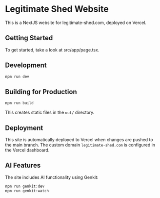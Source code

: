 # Legitimate Shed Website

This is a NextJS website for legitimate-shed.com, deployed on Vercel.

## Getting Started

To get started, take a look at src/app/page.tsx.

## Development

```bash
npm run dev
```

## Building for Production

```bash
npm run build
```

This creates static files in the `out/` directory.

## Deployment

This site is automatically deployed to Vercel when changes are pushed to the main branch. The custom domain `legitimate-shed.com` is configured in the Vercel dashboard.

## AI Features

The site includes AI functionality using Genkit:

```bash
npm run genkit:dev
npm run genkit:watch
```
